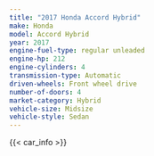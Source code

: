 ```yaml
---
title: "2017 Honda Accord Hybrid"
make: Honda
model: Accord Hybrid
year: 2017
engine-fuel-type: regular unleaded
engine-hp: 212
engine-cylinders: 4
transmission-type: Automatic
driven-wheels: Front wheel drive
number-of-doors: 4
market-category: Hybrid
vehicle-size: Midsize
vehicle-style: Sedan
---
```


{{< car_info >}}

